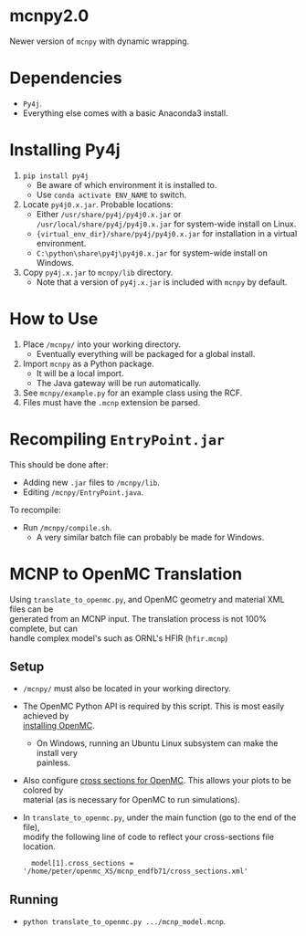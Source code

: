 # mcnpy2.0
Newer version of `mcnpy` with dynamic wrapping.

# Dependencies
- `Py4j`.
- Everything else comes with a basic Anaconda3 install.

# Installing Py4j
1. `pip install py4j`
    - Be aware of which environment it is installed to.
    - Use `conda activate ENV_NAME` to switch.
2. Locate `py4j0.x.jar`. Probable locations:
    - Either `/usr/share/py4j/py4j0.x.jar` or `/usr/local/share/py4j/py4j0.x.jar` for system-wide install on Linux.
    - `{virtual_env_dir}/share/py4j/py4j0.x.jar` for installation in a virtual environment.
    - `C:\python\share\py4j\py4j0.x.jar` for system-wide install on Windows.
3. Copy `py4j.x.jar` to `mcnpy/lib` directory.
    - Note that a version of `py4j.x.jar` is included with `mcnpy` by default.

# How to Use
1. Place `/mcnpy/` into your working directory.
    - Eventually everything will be packaged for a global install.
2. Import `mcnpy` as a Python package.
    - It will be a local import.
    - The Java gateway will be run automatically.
3. See `mcnpy/example.py` for an example class using the RCF.
4. Files must have the `.mcnp` extension be parsed.

# Recompiling `EntryPoint.jar`
This should be done after:
- Adding new `.jar` files to `/mcnpy/lib`.
- Editing `/mcnpy/EntryPoint.java`.

To recompile:
- Run `/mcnpy/compile.sh`.
    - A very similar batch file can probably be made for Windows.

# MCNP to OpenMC Translation
Using `translate_to_openmc.py`, and OpenMC geometry and material XML files can be  
  generated from an MCNP input. The translation process is not 100% complete, but can  
  handle complex model's such as ORNL's HFIR (`hfir.mcnp`)

## Setup
- `/mcnpy/` must also be located in your working directory.
- The OpenMC Python API is required by this script. This is most easily achieved by  
  [installing OpenMC](https://docs.openmc.org/en/stable/quickinstall.html). 
    - On Windows, running an Ubuntu Linux subsystem can make the install very  
      painless.
- Also configure [cross sections for OpenMC](https://docs.openmc.org/en/stable/usersguide/cross_sections.html). This allows your plots to be colored by  
  material (as is necessary for OpenMC to run simulations).
- In `translate_to_openmc.py`, under the main function (go to the end of the file),  
  modify the following line of code to reflect your cross-sections file location.

        model[1].cross_sections = '/home/peter/openmc_XS/mcnp_endfb71/cross_sections.xml'

## Running
- `python translate_to_openmc.py .../mcnp_model.mcnp`.